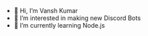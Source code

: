 - 👋 Hi, I’m Vansh Kumar
- 👀 I’m interested in making new Discord Bots
- 🌱 I’m currently learning Node.js

<!---
SilentKiller345/SilentKiller345 is a ✨ special ✨ repository because its `README.md` (this file) appears on your GitHub profile.
You can click the Preview link to take a look at your changes.
--->
